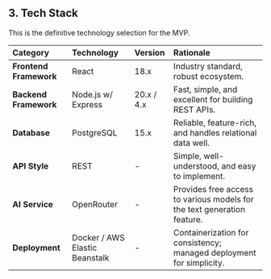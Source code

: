 ## **3\. Tech Stack**

This is the definitive technology selection for the MVP.

| Category | Technology | Version | Rationale |
| :---- | :---- | :---- | :---- |
| **Frontend Framework** | React | 18.x | Industry standard, robust ecosystem. |
| **Backend Framework** | Node.js w/ Express | 20.x / 4.x | Fast, simple, and excellent for building REST APIs. |
| **Database** | PostgreSQL | 15.x | Reliable, feature-rich, and handles relational data well. |
| **API Style** | REST | - | Simple, well-understood, and easy to implement. |
| **AI Service** | OpenRouter | - | Provides free access to various models for the text generation feature. |
| **Deployment** | Docker / AWS Elastic Beanstalk | - | Containerization for consistency; managed deployment for simplicity. |